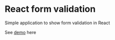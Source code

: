 # React form validation 

Simple application to show form validation in React

See [demo](react-form-validation-gilt.vercel.app) here